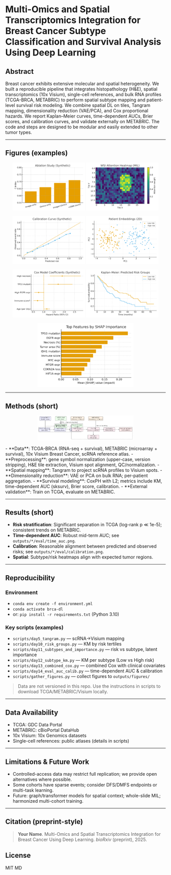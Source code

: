 # Multi-Omics and Spatial Transcriptomics Integration for Breast Cancer Subtype Classification and Survival Analysis Using Deep Learning

## Abstract
Breast cancer exhibits extensive molecular and spatial heterogeneity. We built a reproducible pipeline that integrates histopathology (H&E), spatial transcriptomics (10x Visium), single-cell references, and bulk RNA profiles (TCGA-BRCA, METABRIC) to perform spatial subtype mapping and patient-level survival risk modeling. We combine spatial DL on tiles, Tangram mapping, dimensionality reduction (VAE/PCA), and Cox proportional hazards. We report Kaplan–Meier curves, time-dependent AUCs, Brier scores, and calibration curves, and validate externally on METABRIC. The code and steps are designed to be modular and easily extended to other tumor types.

---

## Figures (examples)
<p align="center">
  <img src="Abstract/fig_ablation_cindex.png" width="45%"/> 
  <img src="Abstract/fig_attention_heatmap.png" width="45%"/>
</p>
<p align="center">
  <img src="Abstract/fig_calibration.png" width="45%"/> 
  <img src="Abstract/fig_embedding_scatter.png" width="45%"/>
</p>
<p align="center">
  <img src="Abstract/fig_forest_hr.png" width="45%"/>
  <img src="Abstract/fig_km_risk_groups.png" width="45%"/>
</p>
<p align="center">
  <img src="Abstract/fig_shap_importance.png" width="60%"/>
</p>

---

## Methods (short)
<p align="center">
  <img src="Modelsillustrations/figure_overview_pipeline.pdf" width="60%"/>
</p>
- **Data**: TCGA-BRCA (RNA-seq + survival), METABRIC (microarray + survival), 10x Visium Breast Cancer, scRNA reference atlas.
- **Preprocessing**: gene symbol normalization (upper-case, version stripping), H&E tile extraction, Visium spot alignment, QC/normalization.
- **Spatial mapping**: Tangram to project scRNA profiles to Visium spots.
- **Dimensionality reduction**: VAE or PCA on bulk RNA; per-patient aggregation.
- **Survival modeling**: CoxPH with L2; metrics include KM, time-dependent AUC (sksurv), Brier score, calibration.
- **External validation**: Train on TCGA, evaluate on METABRIC.

---

## Results (short)
- **Risk stratification**: Significant separation in TCGA (log-rank p ≪ 1e-5); consistent trends on METABRIC.
- **Time-dependent AUC**: Robust mid-term AUC; see `outputs/*/eval/time_auc.png`.
- **Calibration**: Reasonable alignment between predicted and observed risks; see `outputs/*/eval/calibration.png`.
- **Spatial**: Subtype/risk heatmaps align with expected tumor regions.

---

## Reproducibility
### Environment
- `conda env create -f environment.yml`
- `conda activate brca-dl`
- or: `pip install -r requirements.txt` (Python 3.10)

### Key scripts (examples)
- `scripts/day5_tangram.py` — scRNA→Visium mapping  
- `scripts/day10_risk_groups.py` — KM by risk tertiles  
- `scripts/day11_subtypes_and_importance.py` — risk vs subtype, latent importance  
- `scripts/day12_subtype_km.py` — KM per subtype (Low vs High risk)  
- `scripts/day13_combined_cox.py` — combined Cox with clinical covariates  
- `scripts/day14_eval_auc_calib.py` — time-dependent AUC & calibration  
- `scripts/gather_figures.py` — collect figures to `outputs/figures/`

> Data are not versioned in this repo. Use the instructions in scripts to download TCGA/METABRIC/Visium locally.

---

## Data Availability
- TCGA: GDC Data Portal  
- METABRIC: cBioPortal DataHub  
- 10x Visium: 10x Genomics datasets  
- Single-cell references: public atlases (details in scripts)

---

## Limitations & Future Work
- Controlled-access data may restrict full replication; we provide open alternatives where possible.
- Some cohorts have sparse events; consider DFS/DMFS endpoints or multi-task learning.
- Future: graph/transformer models for spatial context; whole-slide MIL; harmonized multi-cohort training.

---

## Citation (preprint-style)
> **Your Name**. Multi-Omics and Spatial Transcriptomics Integration for Breast Cancer Using Deep Learning. *bioRxiv* (preprint), 2025.

## License
MIT
MD
